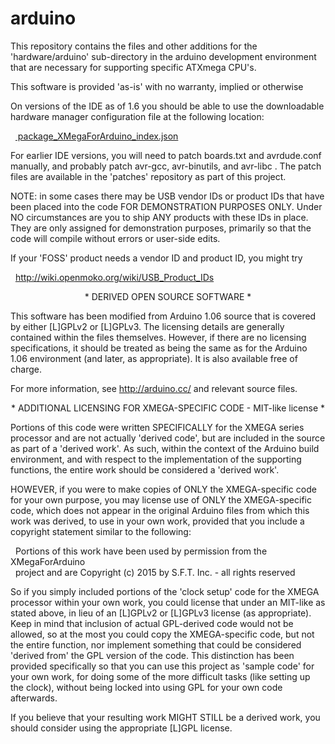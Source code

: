 arduino
=======

This repository contains the files and other additions for the 
'hardware/arduino' sub-directory in the arduino development environment 
that are necessary for supporting specific ATXmega CPU's.

This software is provided 'as-is' with no warranty, implied or otherwise


<p align="center"* Installing the XMegaForArduino board support *</p>

On versions of the IDE as of 1.6 you should be able to use the downloadable
hardware manager configuration file at the following location:

&nbsp;&nbsp;<a href="https://raw.githubusercontent.com/XMegaForArduino/IDE/master/package_XMegaForArduino_index.json">
package_XMegaForArduino_index.json</a>

For earlier IDE versions, you will need to patch boards.txt and avrdude.conf
manually, and probably patch avr-gcc, avr-binutils, and avr-libc .  The patch
files are available in the 'patches' repository as part of this project.



NOTE:  in some cases there may be USB vendor IDs or product IDs that have
been placed into the code FOR DEMONSTRATION PURPOSES ONLY.  Under NO
circumstances are you to ship ANY products with these IDs in place.  They
are only assigned for demonstration purposes, primarily so that the code
will compile without errors or user-side edits.

If your 'FOSS' product needs a vendor ID and product ID, you might try

&nbsp;&nbsp;http://wiki.openmoko.org/wiki/USB_Product_IDs



<p align="center">* DERIVED OPEN SOURCE SOFTWARE *</p>

This software has been modified from Arduino 1.06 source that is covered by
either [L]GPLv2 or [L]GPLv3.  The licensing details are generally contained 
within the files themselves.  However, if there are no licensing
specifications, it should be treated as being the same as for the Arduino 1.06
environment (and later, as appropriate).  It is also available free of charge.

For more information, see http://arduino.cc/ and relevant source files.


<p align="center">* ADDITIONAL LICENSING FOR XMEGA-SPECIFIC CODE - MIT-like license *</p>

Portions of this code were written SPECIFICALLY for the XMEGA series processor
and are not actually 'derived code', but are included in the source as part of
a 'derived work'.  As such, within the context of the Arduino build
environment, and with respect to the implementation of the supporting
functions, the entire work should be considered a 'derived work'.

HOWEVER, if you were to make copies of ONLY the XMEGA-specific code for your
own purpose, you may license use of ONLY the XMEGA-specific code, which does
not appear in the original Arduino files from which this work was derived, to
use in your own work, provided that you include a copyright statement similar
to the following:


&nbsp;&nbsp;Portions of this work have been used by permission from the XMegaForArduino<br>
&nbsp;&nbsp;project and are Copyright (c) 2015 by S.F.T. Inc. - all rights reserved


So if you simply included portions of the 'clock setup' code for the XMEGA
processor within your own work, you could license that under an MIT-like
as stated above, in lieu of an [L]GPLv2 or [L]GPLv3 license (as appropriate).
Keep in mind that inclusion of actual GPL-derived code would not be allowed,
so at the most you could copy the XMEGA-specific code, but not the entire
function, nor implement something that could be considered 'derived from' the
GPL version of the code.  This distinction has been provided specifically so
that you can use this project as 'sample code' for your own work, for doing
some of the more difficult tasks (like setting up the clock), without being
locked into using GPL for your own code afterwards.

If you believe that your resulting work MIGHT STILL be a derived work, you
should consider using the appropriate [L]GPL license.


